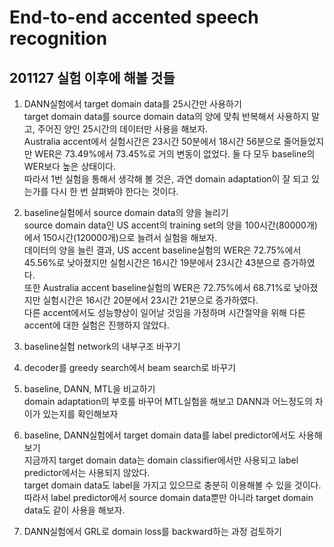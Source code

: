 # End-to-end accented speech recognition
## 201127 실험 이후에 해볼 것들
1. DANN실험에서 target domain data를 25시간만 사용하기  
target domain data를 source domain data의 양에 맞춰 반복해서 사용하지 말고, 주어진 양인 25시간의 데이터만 사용을 해보자.  
Australia accent에서 실험시간은 23시간 50분에서 18시간 56분으로 줄어들었지만 WER은 73.49%에서 73.45%로 거의 변동이 없었다. 둘 다 모두 baseline의 WER보다 높은 상태이다.  
따라서 1번 실험을 통해서 생각해 볼 것은, 과연 domain adaptation이 잘 되고 있는가를 다시 한 번 살펴봐야 한다는 것이다.  

2. baseline실험에서 source domain data의 양을 늘리기  
source domain data인 US accent의 training set의 양을 100시간(80000개)에서 150시간(120000개)으로 늘려서 실험을 해보자.  
데이터의 양을 늘린 결과, US accent baseline실험의 WER은 72.75%에서 45.56%로 낮아졌지만 실험시간은 16시간 19분에서 23시간 43분으로 증가하였다.   
또한 Australia accent baseline실험의 WER은 72.75%에서 68.71%로 낮아졌지만 실험시간은 16시간 20분에서 23시간 21분으로 증가하였다.  
다른 accent에서도 성능향상이 일어날 것임을 가정하며 시간절약을 위해 다른 accent에 대한 실험은 진행하지 않았다.  

3. baseline실험 network의 내부구조 바꾸기  

4. decoder를 greedy search에서 beam search로 바꾸기  

5. baseline, DANN, MTL을 비교하기  
domain adaptation의 부호를 바꾸어 MTL실험을 해보고 DANN과 어느정도의 차이가 있는지를 확인해보자  

6. baseline, DANN실험에서 target domain data를 label predictor에서도 사용해보기  
지금까지 target domain data는 domain classifier에서만 사용되고 label predictor에서는 사용되지 않았다.  
target domain data도 label을 가지고 있으므로 충분히 이용해볼 수 있을 것이다.  
따라서 label predictor에서 source domain data뿐만 아니라 target domain data도 같이 사용을 해보자.  

7. DANN실험에서 GRL로 domain loss를 backward하는 과정 검토하기  